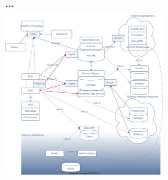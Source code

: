 
<span class="fragment"></span>
<span class="fragment"></span>
<span class="fragment"></span>
<span class="fragment"></span>
<span class="fragment"></span>
<span class="fragment"></span>

<div data-animate data-src="images/ACDH-SystemArchitecture_ms.drawio.svg">
<!--
{ "setup": [
{ "element": "#cell-DUbpGa86DbGzQlXupuJT-1", "modifier": "attr", "parameters": [ {"class": "fragment", "data-fragment-index": "0"} ] },
{ "element": "#cell-DUbpGa86DbGzQlXupuJT-3", "modifier": "attr", "parameters": [ {"class": "fragment", "data-fragment-index": "1"} ] },
{ "element": "#cell-DUbpGa86DbGzQlXupuJT-7", "modifier": "attr", "parameters": [ {"class": "fragment", "data-fragment-index": "2"} ] },
{ "element": "#cell-DUbpGa86DbGzQlXupuJT-4", "modifier": "attr", "parameters": [ {"class": "fragment", "data-fragment-index": "3"} ] },
{ "element": "#cell-DUbpGa86DbGzQlXupuJT-5", "modifier": "attr", "parameters": [ {"class": "fragment", "data-fragment-index": "4"} ] },
{ "element": "#cell-DUbpGa86DbGzQlXupuJT-6", "modifier": "attr", "parameters": [ {"class": "fragment", "data-fragment-index": "5"} ] }
]}
-->
</div>

+++

<div class="fragment animated move-to scale-up" data-animated-move-to-left="50%" data-animated-move-to-top="-10%" data-animated-scale-up-to="2" data-animated-scale-up-from="1">
<img src="images/ACDH-DSIE-SystemArchitecture.drawio.svg">
</div>


